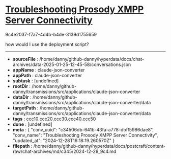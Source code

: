 # [Troubleshooting Prosody XMPP Server Connectivity](https://claude.ai/chat/c34506db-641b-43fa-a778-dbff5986dae8)

9c4e2037-f7a7-4d4b-b4de-3139d1755659

how would I use the deployment script?

---

* **sourceFile** : /home/danny/github-danny/hyperdata/docs/chat-archives/data-2025-01-25-12-45-58/conversations.json
* **appName** : claude-json-converter
* **appPath** : claude-json-converter
* **subtask** : [undefined]
* **rootDir** : /home/danny/github-danny/transmissions/src/applications/claude-json-converter
* **dataDir** : /home/danny/github-danny/transmissions/src/applications/claude-json-converter/data
* **targetPath** : /home/danny/github-danny/transmissions/src/applications/claude-json-converter/data
* **tags** : ccc10.ccc20.ccc30.ccc40.ccc50
* **done** : [undefined]
* **meta** : {
  "conv_uuid": "c34506db-641b-43fa-a778-dbff5986dae8",
  "conv_name": "Troubleshooting Prosody XMPP Server Connectivity",
  "updated_at": "2024-12-28T16:18:19.260570Z"
}
* **filepath** : /home/danny/github-danny/hyperdata/docs/postcraft/content-raw/chat-archives/md/c345/2024-12-28_9c4.md